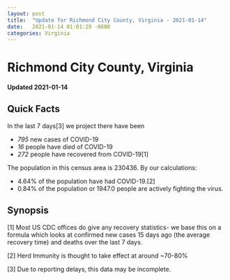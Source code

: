 ```yaml
---
layout: post
title:  "Update for Richmond City County, Virginia - 2021-01-14"
date:   2021-01-14 01:01:29 -0600
categories: Virginia
---
```


# Richmond City County, Virginia
#### Updated 2021-01-14

## Quick Facts

In the last 7 days[3] we project there have been
- *795* new cases of COVID-19
- *16* people have died of COVID-19
- *272* people have recovered from COVID-19[1]

The population in this census area is 230436. By our calculations:
- 4.64% of the population have had COVID-19.[2]
- 0.84% of the population or 1947.0 people are actively fighting the virus.

## Synopsis




[1] Most US CDC offices do give any recovery statistics- we base this on a formula which looks at confirmed new cases
15 days ago (the average recovery time) and deaths over the last 7 days.

[2] Herd Immunity is thought to take effect at around ~70-80%

[3] Due to reporting delays, this data may be incomplete.
 
    